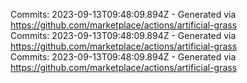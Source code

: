Commits: 2023-09-13T09:48:09.894Z - Generated via https://github.com/marketplace/actions/artificial-grass
<br>
Commits: 2023-09-13T09:48:09.894Z - Generated via https://github.com/marketplace/actions/artificial-grass
<br>
Commits: 2023-09-13T09:48:09.894Z - Generated via https://github.com/marketplace/actions/artificial-grass
<br>
